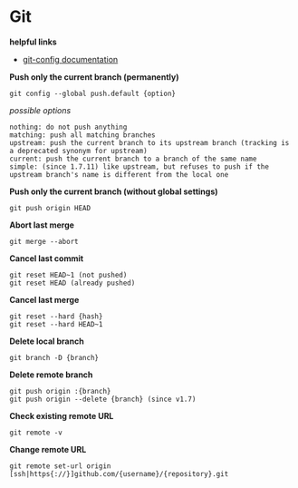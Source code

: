 Git
===

**helpful links**
* [git-config documentation](https://git-scm.com/docs/git-config)

**Push only the current branch (permanently)**
```
git config --global push.default {option}
```
_possible options_
```
nothing: do not push anything
matching: push all matching branches
upstream: push the current branch to its upstream branch (tracking is a deprecated synonym for upstream)
current: push the current branch to a branch of the same name
simple: (since 1.7.11) like upstream, but refuses to push if the upstream branch's name is different from the local one
```

**Push only the current branch (without global settings)**
```
git push origin HEAD
```

**Abort last merge**
```
git merge --abort
```

**Cancel last commit**
```
git reset HEAD~1 (not pushed)
git reset HEAD (already pushed)
```

**Cancel last merge**
```
git reset --hard {hash}
git reset --hard HEAD~1
```

**Delete local branch**
```
git branch -D {branch}
```

**Delete remote branch**
```
git push origin :{branch}
git push origin --delete {branch} (since v1.7)
```

**Check existing remote URL**
```
git remote -v
```

**Change remote URL**
```
git remote set-url origin [ssh|https{://}]github.com/{username}/{repository}.git
```
